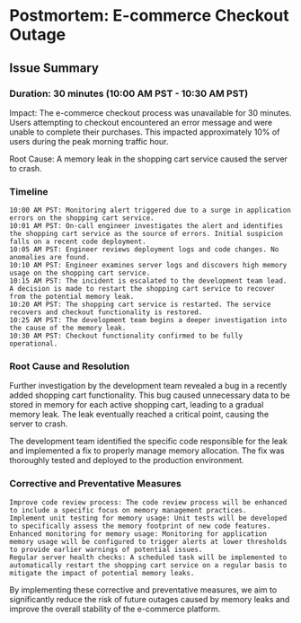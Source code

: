 # Postmortem: E-commerce Checkout Outage

## Issue Summary

### Duration:  30 minutes (10:00 AM PST - 10:30 AM PST)

Impact: The e-commerce checkout process was unavailable for 30 minutes. Users attempting to checkout encountered an error message and were unable to complete their purchases. This impacted approximately 10% of users during the peak morning traffic hour.

Root Cause: A memory leak in the shopping cart service caused the server to crash.

### Timeline

    10:00 AM PST: Monitoring alert triggered due to a surge in application errors on the shopping cart service.
    10:01 AM PST: On-call engineer investigates the alert and identifies the shopping cart service as the source of errors. Initial suspicion falls on a recent code deployment.
    10:05 AM PST: Engineer reviews deployment logs and code changes. No anomalies are found.
    10:10 AM PST: Engineer examines server logs and discovers high memory usage on the shopping cart service.
    10:15 AM PST: The incident is escalated to the development team lead. A decision is made to restart the shopping cart service to recover from the potential memory leak.
    10:20 AM PST: The shopping cart service is restarted. The service recovers and checkout functionality is restored.
    10:25 AM PST: The development team begins a deeper investigation into the cause of the memory leak.
    10:30 AM PST: Checkout functionality confirmed to be fully operational.

### Root Cause and Resolution

Further investigation by the development team revealed a bug in a recently added shopping cart functionality. This bug caused unnecessary data to be stored in memory for each active shopping cart, leading to a gradual memory leak. The leak eventually reached a critical point, causing the server to crash.

The development team identified the specific code responsible for the leak and implemented a fix to properly manage memory allocation. The fix was thoroughly tested and deployed to the production environment.

### Corrective and Preventative Measures

    Improve code review process: The code review process will be enhanced to include a specific focus on memory management practices.
    Implement unit testing for memory usage: Unit tests will be developed to specifically assess the memory footprint of new code features.
    Enhanced monitoring for memory usage: Monitoring for application memory usage will be configured to trigger alerts at lower thresholds to provide earlier warnings of potential issues.
    Regular server health checks: A scheduled task will be implemented to automatically restart the shopping cart service on a regular basis to mitigate the impact of potential memory leaks.

By implementing these corrective and preventative measures, we aim to significantly reduce the risk of future outages caused by memory leaks and improve the overall stability of the e-commerce platform.
